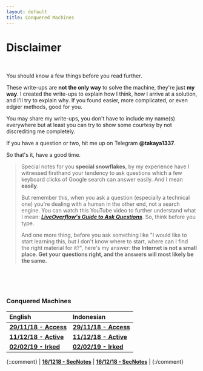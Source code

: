 ```yaml
---
layout: default
title: Conquered Machines
---
```


# Disclaimer
<br>

You should know a few things before you read further. 

These write-ups are **not the only way** to solve the machine, they're just **my way**. I created the write-ups to explain how I think, how I arrive at a solution, and I'll try to explain why. If you found easier, more complicated, or even edgier methods, good for you.

You may share my write-ups, you don't have to include my name(s) everywhere but at least you can try to show some courtesy by not discrediting me completely.

If you have a question or two, hit me up on Telegram **@takaya1337**.
<br>

So that's it, have a good time.
<br>

> Special notes for you **special snowflakes**, by my experience have I witnessed firsthand your tendency to ask questions which a few keyboard clicks of Google search can answer easily. And I mean **easily**.
>
> But remember this, when you ask a question (especially a technical one) you're dealing with a human in the other end, not a search engine. You can watch this YouTube video to further understand what I mean: **_[LiveOverflow's Guide to Ask Questions](https://www.youtube.com/watch?v=53zkBvL4ZB4)_**. So, think before you type.
>
> And one more thing, before you ask something like "I would like to start learning this, but I don't know where to start, where can I find the right material for it?", here's my answer: **the Internet is not a small place. Get your questions right, and the answers will most likely be the same.**

<br>
<br>
<br>

### Conquered Machines

|       English      |     Indonesian    |
|:-------------------|:------------------|
| **[29/11/18 - Access](https://takaya1337.github.io/htb/en/access)**   | **[29/11/18 - Access](https://takaya1337.github.io/htb/id/access)**       |
| **[11/12/18 - Active](https://takaya1337.github.io/htb/en/active)**   | **[11/12/18 - Active](https://takaya1337.github.io/htb/id/active)**       |
| **[02/02/19 - Irked](https://takaya1337.github.io/htb/en/irked)**   | **[02/02/19 - Irked](https://takaya1337.github.io/htb/id/irked)**       |

{::comment}
| **[16/1218 - SecNotes](https://takaya1337.github.io/htb/en/secnotes)** | **[16/12/18 - SecNotes](https://takaya1337.github.io/htb/id/secnotes)**     |
{:/comment}

